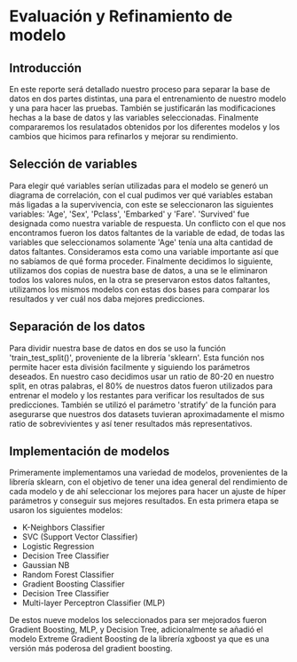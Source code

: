 # Evaluación y Refinamiento de modelo

## Introducción

En este reporte será detallado nuestro proceso para separar la base de datos en dos partes distintas, una para el entrenamiento de nuestro modelo y una para hacer las pruebas. También se justificarán las modificaciones hechas a la base de datos y las variables seleccionadas. Finalmente compararemos los resulatados obtenidos por los diferentes modelos y los cambios que hicimos para refinarlos y mejorar su rendimiento.

## Selección de variables

Para elegir qué variables serían utilizadas para el modelo se generó un diagrama de correlación, con el cual pudimos ver qué variables estaban más ligadas a la supervivencia, con este se seleccionaron las siguientes variables: 'Age', 'Sex', 'Pclass', 'Embarked' y 'Fare'. 'Survived' fue designada como nuestra variable de respuesta. Un conflicto con el que nos encontramos fueron los datos faltantes de la variable de edad, de todas las variables que seleccionamos solamente 'Age' tenía una alta cantidad de datos faltantes. Consideramos esta como una variable importante así que no sabíamos de qué forma proceder. Finalmente decidimos lo siguiente, utilizamos dos copias de nuestra base de datos, a una se le eliminaron todos los valores nulos, en la otra se preservaron estos datos faltantes, utilizamos los mismos modelos con estas dos bases para comparar los resultados y ver cuál nos daba mejores predicciones.

## Separación de los datos

Para dividir nuestra base de datos en dos se uso la función 'train_test_split()', proveniente de la librería 'sklearn'. Esta función nos permite hacer esta división facilmente y siguiendo los parámetros deseados. En nuestro caso decidimos usar un ratio de 80-20 en nuestro split, en otras palabras, el 80% de nuestros datos fueron utilizados para entrenar el modelo y los restantes para verificar los resultados de sus predicciones. También se utilizó el parámetro 'stratify' de la función para asegurarse que nuestros dos datasets tuvieran aproximadamente el mismo ratio de sobrevivientes y así tener resultados más representativos.

## Implementación de modelos

Primeramente implementamos una variedad de modelos, provenientes de la librería sklearn, con el objetivo de tener una idea general del rendimiento de cada modelo y de ahí seleccionar los mejores para hacer un ajuste de híper parámetros y conseguir sus mejores resultados. En esta primera etapa se usaron los siguientes modelos:

- K-Neighbors Classifier
- SVC (Support Vector Classifier)
- Logistic Regression
- Decision Tree Classifier
- Gaussian NB
- Random Forest Classifier
- Gradient Boosting Classifier
- Decision Tree Classifier
- Multi-layer Perceptron Classifier (MLP)

De estos nueve modelos los seleccionados para ser mejorados fueron Gradient Boosting, MLP, y Decision Tree, adicionalmente se añadió el modelo Extreme Gradient Boosting de la librería xgboost ya que es una versión más poderosa del gradient boosting.
